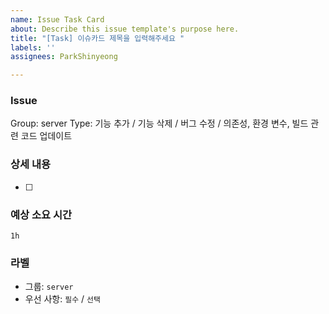 ```yaml
---
name: Issue Task Card
about: Describe this issue template's purpose here.
title: "[Task] 이슈카드 제목을 입력해주세요 "
labels: ''
assignees: ParkShinyeong

---
```


### Issue
Group: server
Type: 기능 추가 / 기능 삭제 / 버그 수정 / 의존성, 환경 변수, 빌드 관련 코드 업데이트 

### 상세 내용
- [ ] 


### 예상 소요 시간
`1h`

### 라벨
- 그룹: `server`
- 우선 사항: `필수` / `선택`

